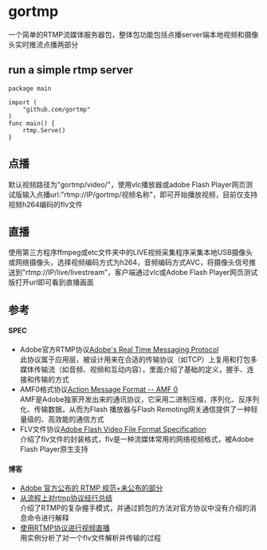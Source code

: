 # gortmp
一个简单的RTMP流媒体服务器包，整体包功能包括点播server端本地视频和摄像头实时推流点播两部分
</br>

## run a simple rtmp server
    package main

    import (
        "github.com/gortmp"
    )
    func main() {
        rtmp.Serve()
    }

## 点播
默认视频路径为"gortmp/video/"，使用vlc播放器或adobe Flash Player网页测试版输入点播url:"rtmp://IP/gortmp/视频名称"，即可开始播放视频，目前仅支持视频h264编码的flv文件

## 直播
使用第三方程序ffmpeg或etc文件夹中的LIVE视频采集程序采集本地USB摄像头或网络摄像头，选择视频编码方式为h264，音频编码方式AVC，将摄像头信号推送到"rtmp://IP/live/livestream"，客户端通过vlc或Adobe Flash Player网页测试版打开url即可看到直播画面

## 参考
#### SPEC
* Adobe官方RTMP协议[Adobe's Real Time Messaging Protocol](http://wwwimages.adobe.com/content/dam/Adobe/en/devnet/rtmp/pdf/rtmp_specification_1.0.pdf)
</br>此协议属于应用层，被设计用来在合适的传输协议（如TCP）上复用和打包多媒体传输流（如音频、视频和互动内容），里面介绍了基础的定义，握手、连接和传输的方式
* AMF0格式协议[Action Message Format -- AMF 0](http://wwwimages.adobe.com/content/dam/Adobe/en/devnet/amf/pdf/amf0-file-format-specification.pdf)
</br>AMF是Adobe独家开发出来的通讯协议，它采用二进制压缩，序列化、反序列化、传输数据，从而为Flash 播放器与Flash Remoting网关通信提供了一种轻量级的、高效能的通信方式
* FLV文件协议[Adobe Flash Video File Format Specification](http://download.macromedia.com/f4v/video_file_format_spec_v10_1.pdf)
</br>介绍了flv文件的封装格式，flv是一种流媒体常用的网络视频格式，被Adobe Flash Player原生支持

#### 博客
* [Adobe 官方公布的 RTMP 规范+未公布的部分](http://blog.csdn.net/simongyley/article/details/24977705)
* [从流程上对rtmp协议经行总结](http://blog.csdn.net/simongyley/article/details/29851337)
</br>介绍了RTMP的复杂握手模式，并通过抓包的方法对官方协议中没有介绍的消息命令进行解释
* [使用RTMP协议进行视频直播](http://lovejesse.wang/live-rtmp/)
</br>用实例分析了对一个flv文件解析并传输的过程
